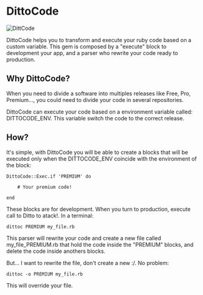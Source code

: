 # DittoCode

![DittCode](https://github.com/Angelmmiguel/ditto_code/ditto.png "DittoCode")

DittoCode helps you to transform and execute your ruby code based on a custom variable. This gem is composed by a "execute" block to development your app, and a parser who rewrite your code ready to production.

## Why DittoCode?

When you need to divide a software into multiples releases like Free, Pro, Premium..., you could need to divide your code in several repositories. 

DittoCode can execute your code based on a environment variable called: DITTOCODE_ENV. This variable switch the code to the correct release.

## How?

It's simple, with DittoCode you will be able to create a blocks that will be executed only when the DITTOCODE_ENV coincide with the environment of the block:

	DittoCode::Exec.if 'PREMIUM' do

		# Your premium code!

	end

These blocks are for development. When you turn to production, execute call to Ditto to atack!. In a terminal:

	dittoc PREMIUM my_file.rb

This parser will rewrite your code and create a new file called my_file_PREMIUM.rb that hold the code inside the "PREMIUM" blocks, and delete the code inside anothers blocks.

But... I want to rewrite the file, don't create a new :/. No problem:

	dittoc -o PREMIUM my_file.rb

This will override your file.